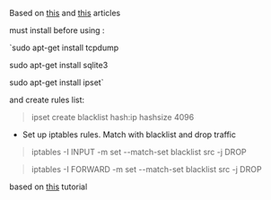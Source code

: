 Based on [this](http://citeseerx.ist.psu.edu/viewdoc/download?doi=10.1.1.218.5004&rep=rep1&type=pdf) and [this](http://www.cs.kent.edu/~ahaque/DetectingSynFlood.pdf) articles

must install before using :

  `sudo apt-get install tcpdump
  
  sudo apt-get install sqlite3
  
  sudo apt-get install ipset`
  
  and create rules list:
  
  >ipset create blacklist hash:ip hashsize 4096
  
  * Set up iptables rules. Match with blacklist and drop traffic
>iptables -I INPUT -m set --match-set blacklist src -j DROP

>iptables -I FORWARD -m set --match-set blacklist src -j DROP

based on [this](https://linux-audit.com/blocking-ip-addresses-in-linux-with-iptables/) tutorial

